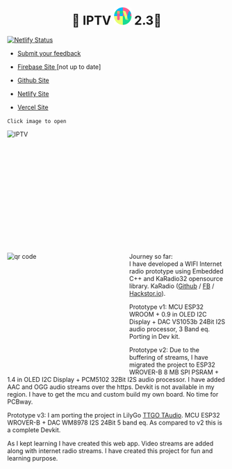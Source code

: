 
<h1 align='center'>🌟 IPTV <a href="https://kunsh13.github.io/iptv/"><img src="/img/favicon_round.png" width="40" height="40"></a> 2.3🌟</h1>

[![Netlify Status](https://api.netlify.com/api/v1/badges/b649cddc-2888-4ee6-9391-fa6be667a902/deploy-status)](https://app.netlify.com/sites/kunsh13/deploys)

- [Submit your feedback](https://github.com/kunsh13/iptv/discussions)

- [Firebase Site ](https://kunsh13-iptv.firebaseapp.com/) [not up to date]

- [Github Site](https://kunsh13.github.io/iptv/)
- [Netlify Site](https://kunsh13.netlify.app/)
- [Vercel Site](https://iptv13.vercel.app)

```Click image to open```

[<img align="left" alt="IPTV" width="500px" height="281px" src="img/banner.png" />][site]

[site]: https://kunsh13.github.io/iptv/


[<img align="left" alt="qr code" width="281px" height="281px" src="img/qr_c.png" />][site]
<br>
<br>
<br>
<br>
<br><br>
<br><br>
<br>
<br>
<br>
<br>
Journey so far:<br>
I have developed a WIFI Internet radio prototype using Embedded C++ and KaRadio32 opensource library. KaRadio ([Github](https://github.com/karawin/Ka-Radio32) /  [FB](https://www.facebook.com/groups/162949914181385) / [Hackstor.io](https://hackaday.io/project/11570-wifi-webradio-on-esp8266-or-esp32)). 

Prototype v1: MCU ESP32 WROOM + 0.9 in OLED I2C Display + DAC VS1053b 24Bit I2S audio processor, 3 Band eq. Porting in Dev kit.

Prototype v2: Due to the buffering of streams, I have migrated the project to ESP32 WROVER-B 8 MB SPI PSRAM + 1.4 in OLED I2C Display + PCM5102 32Bit I2S audio processor. I have added AAC and OGG audio streams over the https. Devkit is not available in my region. I have to get the mcu and custom build my own board. No time for PCBway.

Prototype v3: I am porting the project in LilyGo [TTGO TAudio](https://github.com/LilyGO/TTGO-TAudio). MCU ESP32 WROVER-B + DAC WM8978 I2S 24Bit 5 band eq. As compared to v2 this is a complete Devkit. 

As I kept learning I have created this web app. Video streams are added along with internet radio streams. I have created this project for fun and learning purpose.

<br>
